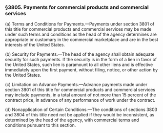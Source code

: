 ### §3805. Payments for commercial products and commercial services ###

(a) Terms and Conditions for Payments.—Payments under section 3801 of this title for commercial products and commercial services may be made under such terms and conditions as the head of the agency determines are appropriate or customary in the commercial marketplace and are in the best interests of the United States.

(b) Security for Payments.—The head of the agency shall obtain adequate security for such payments. If the security is in the form of a lien in favor of the United States, such lien is paramount to all other liens and is effective immediately upon the first payment, without filing, notice, or other action by the United States.

(c) Limitation on Advance Payments.—Advance payments made under section 3801 of this title for commercial products and commercial services may include payments, in a total amount of not more than 15 percent of the contract price, in advance of any performance of work under the contract.

(d) Nonapplication of Certain Conditions.—The conditions of sections 3803 and 3804 of this title need not be applied if they would be inconsistent, as determined by the head of the agency, with commercial terms and conditions pursuant to this section.